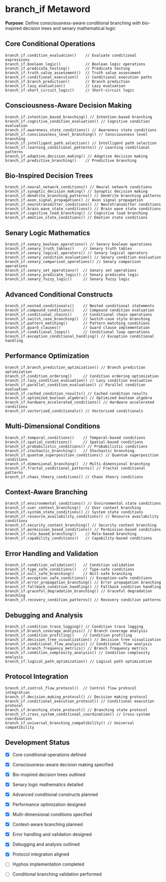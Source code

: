 # branch_if Metaword

**Purpose**: Define consciousness-aware conditional branching with bio-inspired decision trees and senary mathematical logic

## Core Conditional Operations

```hyphos
branch_if.condition_evaluation()    // Evaluate conditional expressions
branch_if.boolean_logic()           // Boolean logic operations
branch_if.predicate_testing()       // Predicate testing
branch_if.truth_value_assessment()  // Truth value assessment
branch_if.conditional_execution()   // Conditional execution paths
branch_if.branch_prediction()       // Branch prediction
branch_if.lazy_evaluation()         // Lazy evaluation
branch_if.short_circuit_logic()     // Short-circuit logic
```

## Consciousness-Aware Decision Making

```hyphos
branch_if.intention_based_branching() // Intention-based branching
branch_if.cognitive_condition_evaluation() // Cognitive condition evaluation
branch_if.awareness_state_conditions() // Awareness state conditions
branch_if.consciousness_level_branching() // Consciousness level branching
branch_if.intelligent_path_selection() // Intelligent path selection
branch_if.learning_conditional_patterns() // Learning conditional patterns
branch_if.adaptive_decision_making() // Adaptive decision making
branch_if.predictive_branching()    // Predictive branching
```

## Bio-Inspired Decision Trees

```hyphos
branch_if.neural_network_conditions() // Neural network conditions
branch_if.synaptic_decision_making() // Synaptic decision making
branch_if.dendrite_branching_patterns() // Dendrite branching patterns
branch_if.axon_signal_propagation() // Axon signal propagation
branch_if.neurotransmitter_conditions() // Neurotransmitter conditions
branch_if.brain_wave_state_conditions() // Brain wave state conditions
branch_if.cognitive_load_branching() // Cognitive load branching
branch_if.emotion_state_conditions() // Emotion state conditions
```

## Senary Logic Mathematics

```hyphos
branch_if.senary_boolean_operations() // Senary boolean operations
branch_if.senary_truth_tables()    // Senary truth tables
branch_if.senary_logical_operators() // Senary logical operators
branch_if.senary_condition_evaluation() // Senary condition evaluation
branch_if.senary_comparison_operations() // Senary comparison operations
branch_if.senary_set_operations()  // Senary set operations
branch_if.senary_predicate_logic() // Senary predicate logic
branch_if.senary_fuzzy_logic()     // Senary fuzzy logic
```

## Advanced Conditional Constructs

```hyphos
branch_if.nested_conditionals()    // Nested conditional statements
branch_if.compound_conditions()    // Compound condition evaluation
branch_if.conditional_chains()     // Conditional chain operations
branch_if.switch_case_branching()  // Switch-case style branching
branch_if.pattern_matching()       // Pattern matching conditions
branch_if.guard_clauses()          // Guard clause implementation
branch_if.conditional_loops()      // Conditional loop operations
branch_if.exception_conditional_handling() // Exception conditional handling
```

## Performance Optimization

```hyphos
branch_if.branch_prediction_optimization() // Branch prediction optimization
branch_if.condition_ordering()     // Condition ordering optimization
branch_if.lazy_condition_evaluation() // Lazy condition evaluation
branch_if.parallel_condition_evaluation() // Parallel condition evaluation
branch_if.cached_condition_results() // Cached condition results
branch_if.optimized_boolean_algebra() // Optimized boolean algebra
branch_if.hardware_accelerated_conditions() // Hardware accelerated conditions
branch_if.vectorized_conditionals() // Vectorized conditionals
```

## Multi-Dimensional Conditions

```hyphos
branch_if.temporal_conditions()    // Temporal-based conditions
branch_if.spatial_conditions()     // Spatial-based conditions
branch_if.probabilistic_conditions() // Probabilistic conditions
branch_if.stochastic_branching()   // Stochastic branching
branch_if.quantum_superposition_conditions() // Quantum superposition conditions
branch_if.dimensional_branching()  // Multi-dimensional branching
branch_if.fractal_conditional_patterns() // Fractal conditional patterns
branch_if.chaos_theory_conditions() // Chaos theory conditions
```

## Context-Aware Branching

```hyphos
branch_if.environmental_conditions() // Environmental state conditions
branch_if.user_context_branching()  // User context branching
branch_if.system_state_conditions() // System state conditions
branch_if.resource_availability_conditions() // Resource availability conditions
branch_if.security_context_branching() // Security context branching
branch_if.permission_based_conditions() // Permission-based conditions
branch_if.role_based_branching()    // Role-based branching
branch_if.capability_conditions()   // Capability-based conditions
```

## Error Handling and Validation

```hyphos
branch_if.condition_validation()   // Condition validation
branch_if.type_safe_conditions()   // Type-safe conditions
branch_if.null_safe_branching()    // Null-safe branching
branch_if.exception_safe_conditions() // Exception-safe conditions
branch_if.error_propagation_branching() // Error propagation branching
branch_if.fallback_condition_handling() // Fallback condition handling
branch_if.graceful_degradation_branching() // Graceful degradation branching
branch_if.recovery_condition_patterns() // Recovery condition patterns
```

## Debugging and Analysis

```hyphos
branch_if.condition_trace_logging() // Condition trace logging
branch_if.branch_coverage_analysis() // Branch coverage analysis
branch_if.condition_profiling()    // Condition profiling
branch_if.decision_tree_visualization() // Decision tree visualization
branch_if.conditional_flow_analysis() // Conditional flow analysis
branch_if.branch_frequency_metrics() // Branch frequency metrics
branch_if.condition_complexity_analysis() // Condition complexity analysis
branch_if.logical_path_optimization() // Logical path optimization
```

## Protocol Integration

```hyphos
branch_if.control_flow_protocol()  // Control flow protocol integration
branch_if.decision_making_protocol() // Decision making protocol
branch_if.conditional_execution_protocol() // Conditional execution protocol
branch_if.branching_state_protocol() // Branching state protocol
branch_if.cross_system_conditional_coordination() // Cross-system coordination
branch_if.universal_branching_compatibility() // Universal compatibility
```

## Development Status

- [x] Core conditional operations defined
- [x] Consciousness-aware decision making specified
- [x] Bio-inspired decision trees outlined
- [x] Senary logic mathematics detailed
- [x] Advanced conditional constructs planned
- [x] Performance optimization designed
- [x] Multi-dimensional conditions specified
- [x] Context-aware branching planned
- [x] Error handling and validation designed
- [x] Debugging and analysis outlined
- [x] Protocol integration aligned
- [ ] Hyphos implementation completed
- [ ] Conditional branching validation performed

